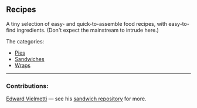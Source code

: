 ## Recipes    
A tiny selection of easy- and quick-to-assemble food recipes, with easy-to-find ingredients. (Don't expect the mainstream to intrude here.)

The categories:    
* [Pies](/Pies/README.md)
* [Sandwiches](/Sandwiches/README.md)
* [Wraps](/Wraps/README.md)

---- 

### Contributions:    
[Edward Vielmetti](https://github.com/vielmetti) — see his [sandwich repository](https://github.com/vielmetti/sandwich) for more.

